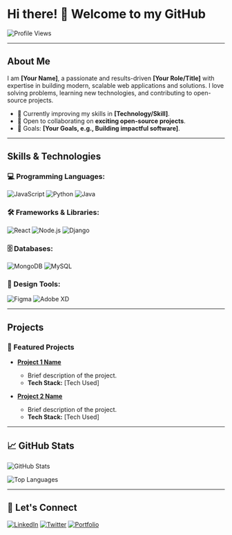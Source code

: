 # Hi there! 👋 Welcome to my GitHub

![Profile Views](https://komarev.com/ghpvc/?username=utsomondal&color=blueviolet&style=flat-square)

---

## About Me

I am **[Your Name]**, a passionate and results-driven **[Your Role/Title]** with expertise in building modern, scalable web applications and solutions. I love solving problems, learning new technologies, and contributing to open-source projects.

- 🌱 Currently improving my skills in **[Technology/Skill]**.
- 👯 Open to collaborating on **exciting open-source projects**.
- 🎯 Goals: **[Your Goals, e.g., Building impactful software]**.

---

## Skills & Technologies

### 💻 Programming Languages:
![JavaScript](https://img.shields.io/badge/JavaScript-F7DF1E?style=for-the-badge&logo=javascript&logoColor=black)
![Python](https://img.shields.io/badge/Python-3776AB?style=for-the-badge&logo=python&logoColor=white)
![Java](https://img.shields.io/badge/Java-007396?style=for-the-badge&logo=java&logoColor=white)

### 🛠️ Frameworks & Libraries:
![React](https://img.shields.io/badge/React-61DAFB?style=for-the-badge&logo=react&logoColor=black)
![Node.js](https://img.shields.io/badge/Node.js-339933?style=for-the-badge&logo=node.js&logoColor=white)
![Django](https://img.shields.io/badge/Django-092E20?style=for-the-badge&logo=django&logoColor=white)

### 🗄️ Databases:
![MongoDB](https://img.shields.io/badge/MongoDB-4EA94B?style=for-the-badge&logo=mongodb&logoColor=white)
![MySQL](https://img.shields.io/badge/MySQL-4479A1?style=for-the-badge&logo=mysql&logoColor=white)

### 🎨 Design Tools:
![Figma](https://img.shields.io/badge/Figma-F24E1E?style=for-the-badge&logo=figma&logoColor=white)
![Adobe XD](https://img.shields.io/badge/Adobe_XD-FF61F6?style=for-the-badge&logo=adobe-xd&logoColor=white)

---

## Projects

### 🚀 Featured Projects

- **[Project 1 Name](https://github.com/YOUR_USERNAME/PROJECT_NAME)**
  - Brief description of the project.
  - **Tech Stack:** [Tech Used]

- **[Project 2 Name](https://github.com/YOUR_USERNAME/PROJECT_NAME)**
  - Brief description of the project.
  - **Tech Stack:** [Tech Used]

---

## 📈 GitHub Stats

![GitHub Stats](https://github-readme-stats.vercel.app/api?username=YOUR_USERNAME&show_icons=true&theme=radical)

![Top Languages](https://github-readme-stats.vercel.app/api/top-langs/?username=YOUR_USERNAME&layout=compact&theme=radical)

---

## 🤝 Let's Connect

[![LinkedIn](https://img.shields.io/badge/LinkedIn-0A66C2?style=for-the-badge&logo=linkedin&logoColor=white)](https://www.linkedin.com/in/YOUR_LINKEDIN/)
[![Twitter](https://img.shields.io/badge/Twitter-1DA1F2?style=for-the-badge&logo=twitter&logoColor=white)](https://twitter.com/YOUR_TWITTER)
[![Portfolio](https://img.shields.io/badge/Portfolio-000000?style=for-the-badge&logo=About.me&logoColor=white)](https://YOUR_PORTFOLIO_URL)
